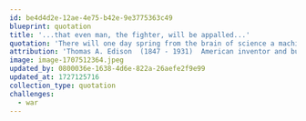 ```yaml
---
id: be4d4d2e-12ae-4e75-b42e-9e3775363c49
blueprint: quotation
title: '...that even man, the fighter, will be appalled...'
quotation: 'There will one day spring from the brain of science a machine or force so fearful in its potentialities, so absolutely terrifying, that even man, the fighter  --  who will dare torture and death in order to inflict torture and death  --  will be appalled, and so abandon war forever.'
attribution: 'Thomas A. Edison  (1847 - 1931)  American inventor and businessman'
image: image-1707512364.jpeg
updated_by: 0800036e-1638-4d6e-822a-26aefe2f9e99
updated_at: 1727125716
collection_type: quotation
challenges:
  - war
---
```

